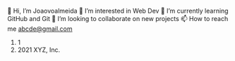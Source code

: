 👋 Hi, I’m Joaovoalmeida
👀 I’m interested in Web Dev
🌱 I’m currently learning GitHub and Git
💞️ I’m looking to collaborate on new projects
📫 How to reach me abcde@gmail.com

<!---
Joaovoalmeida/Joaovoalmeida is a ✨ special ✨ repository because its README.md (this file) appears on your GitHub profile.
You can click the Preview link to take a look at your changes.
--->
1. 1
1. 2021 XYZ, Inc.
